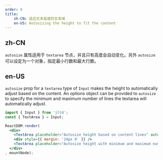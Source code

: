 ```yaml
---
order: 6
title:
    zh-CN: 适应文本高度的文本域
    en-US: Autosizing the height to fit the content
---
```


## zh-CN

`autosize` 属性适用于 `textarea` 节点，并且只有高度会自动变化。另外 `autosize` 可以设定为一个对象，指定最小行数和最大行数。

## en-US

`autosize` prop for a `textarea` type of `Input` makes the height to automatically adjust based on the content.
An options object can be provided to `autosize` to specify the minimum and maximum number of lines the textarea will automatically adjust.


````jsx
import { Input } from 'jltd';
const { TextArea } = Input;

ReactDOM.render(
  <div>
    <TextArea placeholder="Autosize height based on content lines" autosize />
    <div style={{ margin: '24px 0' }} />
    <TextArea placeholder="Autosize height with minimum and maximum number of lines" autosize={{ minRows: 2, maxRows: 6 }} />
  </div>
, mountNode);
````
